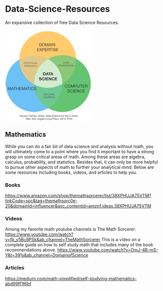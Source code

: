 # Data-Science-Resources
An expansive collection of free Data Science Resources.

![Alt text](image.png)

## Mathematics
While you can do a fair bit of data science and analysis without math, you will ultimately come to a point where you find it important to have a strong grasp on some critical areas of math. Among these areas are algebra, calculus, probability, and statistics. Besides that, it can only be more helpful to pursue other aspects of math to further your analytical mind. Below are some resources including books, videos, and articles to help you.

### Books
https://www.amazon.com/shop/themathsorcerer/list/38XPHUJA75VTM?linkCode=spc&tag=themathsorc0e-20&domainId=influencer&asc_contentid=amzn1.ideas.38XPHUJA75VTM

### Videos
Among my favorite math youtube channels is The Math Sorcerer.
https://www.youtube.com/watch?v=fb_v5Bc8PSk&ab_channel=TheMathSorcerer
This is a video on a complete guide on how to self study math that includes many of the book recommendations above.
https://www.youtube.com/watch?v=OmJ-4B-mS-Y&t=391s&ab_channel=DomainofScience

### Articles
https://medium.com/math-simplified/self-studying-mathematics-abd99ff1f6bf